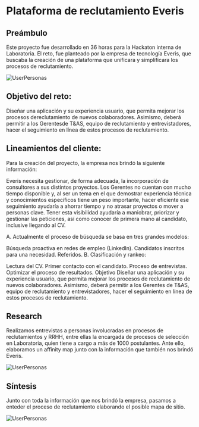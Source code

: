 # Plataforma de reclutamiento Everis

## Preámbulo
Este proyecto fue desarrollado en 36 horas para la Hackaton interna de Laboratoria. El reto, fue planteado por la empresa de tecnología Everis, que buscaba la creación de una plataforma que unificara y simplificara los procesos de reclutamiento.

![UserPersonas](https://crisescobar.files.wordpress.com/2018/11/fotik.png)

## Objetivo del reto:
Diseñar una aplicación y su experiencia usuario, que permita mejorar los procesos dereclutamiento de nuevos colaboradores. Asimismo, deberá permitir a los Gerentesde T&AS, equipo de reclutamiento y entrevistadores, hacer el seguimiento en línea de estos procesos de reclutamiento.


## Lineamientos del cliente:
Para la creación del proyecto, la empresa nos brindó la siguiente información: 

Everis necesita gestionar, de forma adecuada, la incorporación de consultores a sus distintos proyectos. Los Gerentes no cuentan con mucho tiempo disponible y, al ser un tema en el que demostrar experiencia técnica y conocimientos específicos tiene un peso importante, hacer eficiente ese seguimiento ayudaría a ahorrar tiempo y no atrasar proyectos o mover a personas clave. Tener esta visibilidad ayudaría a maniobrar, priorizar y gestionar las peticiones, así como conocer de primera mano al candidato, inclusive llegando al CV.

A. Actualmente el proceso de búsqueda se basa en tres grandes modelos:

Búsqueda proactiva en redes de empleo (LinkedIn).
Candidatos inscritos para una necesidad.
Referidos.
B. Clasificación y rankeo:

Lectura del CV.
Primer contacto con el candidato.
Proceso de entrevistas.
Optimizar el proceso de resultados.
Objetivo
Diseñar una aplicación y su experiencia usuario, que permita mejorar los procesos de reclutamiento de nuevos colaboradores. Asimismo, deberá permitir a los Gerentes de T&AS, equipo de reclutamiento y entrevistadores, hacer el seguimiento en línea de estos procesos de reclutamiento.

## Research

Realizamos entrevistas a personas involucradas en procesos de reclutamientos y RRHH, entre ellas la encargada de procesos de selección en Laboratoria, quien tiene a cargo a más de 1000 postulantes. Ante ello, elaboramos un affinity map junto con la información que también nos brindó Everis.

![UserPersonas](https://crisescobar.files.wordpress.com/2018/11/affinitymap.jpg)

## Síntesis

Junto con toda la información que nos brindó la empresa, pasamos a enteder el proceso de reclutamiento elaborando el posible mapa de sitio.

![UserPersonas](https://crisescobar.files.wordpress.com/2018/11/whatsapp-image-2018-11-06-at-20-00-55.jpeg)















